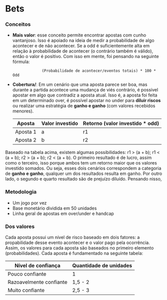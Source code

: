 # Bets

### Conceitos
 * **Mais valor**: esse conceito permite encontrar apostas com cunho vantanjoso. Isso é apoiado na ideia de medir a probabilidade de algo acontecer e de não acontecer. Se a odd é suficientemente alta em relação à probabilidade de acontecer (o contrário também é válido), então o valor é positivo. Com isso em mente, foi pensando na seguinte fórmula:
                                        
                    (Probabilidade de acontecer/eventos totais) * 100 * Odd
                                        

 * **Cobertura/**: Em um cenário que uma aposta parece ser boa, mas durante a partida acontece uma mudança de viés contrário, é possível apostar em algo que contradiz a aposta atual. Isso é, a aposta foi feita em um determinado over, é possível apostar no under para **diluir riscos** ou realizar uma estratégia de **ganho e ganho** (com valores recebidos menores).

      |**Aposta**               |**Valor investido**        |**Retorno (valor investido * odd)**|
      |-------------------------|---------------------------|-----------------------------------|
      |Aposta 1                 | a                         | r1                                |
      |Aposta 2                 | b                         | r2                                |

Baseado na tabela acima, existem algumas possibilidades: r1 > (a + b); r1  < (a + b); r2 > (a + b); r2  < (a + b). O primeiro resultado é de lucro, assim como o terceiro, isso porque ambos tem um retorno maior que os valores investido somados. Ou seja, esses dois cenários correspondem a categoria de **ganho e ganho**, qualquer um dos resultados resulta em ganho. Por outro lado, o segundo e quarto resultado são de prejuízo diluído. Pensando nisso, 
         

### Metodologia
 * Um jogo por vez
 * Base monetário dividida em 50 unidades
 * Linha geral de apostas em over/under e handcap

### Dos valores

Cada aposta possui um nível de risco baseado em dois fatores: a propabilidade desse evento acontecer e o valor pago pela ocorrência. Assim, os valores para cada aposta são baseados no primeiro elemento (probabilidades). Cada aposta é fundamentado na seguinte tabela:

|**Nível de confiança**   |**Quantidade de unidades** |
|-------------------------|---------------------------|
|Pouco confiante          | 1                         |
|Razoavelmente confiante  | 1,5 - 2                   |
|Muito confiante          | 2,5 - 3                   |
